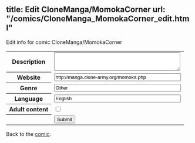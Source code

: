 title: Edit CloneManga/MomokaCorner
url: "/comics/CloneManga_MomokaCorner_edit.html"
---
Edit info for comic CloneManga/MomokaCorner

<form name="comic" action="http://gaepostmail.appspot.com/comic/" method="post">
<table class="comicinfo">
<tr>
<th>Description</th><td><textarea name="description" cols="40" rows="3"></textarea></td>
</tr>
<tr>
<th>Website</th><td><input type="text" name="url" value="http://manga.clone-army.org/momoka.php" size="40"/></td>
</tr>
<tr>
<th>Genre</th><td><input type="text" name="genre" value="Other" size="40"/></td>
</tr>
<tr>
<th>Language</th><td><input type="text" name="language" value="English" size="40"/></td>
</tr>
<tr>
<th>Adult content</th><td><input type="checkbox" name="adult" value="adult" /></td>
</tr>
<tr>
<th></th><td>
<input type="hidden" name="comic" value="CloneManga_MomokaCorner" />
<input type="submit" name="submit" value="Submit" />
</td>
</tr>
</table>
</form>

Back to the [comic](CloneManga_MomokaCorner.html).
